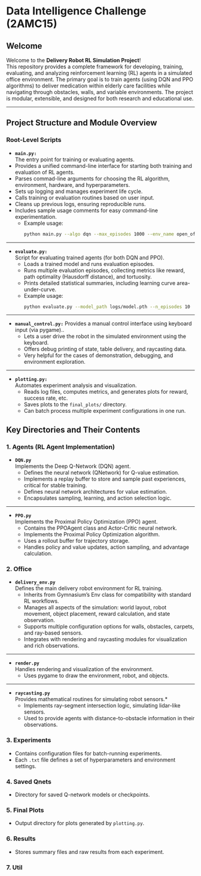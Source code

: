 # Data Intelligence Challenge (2AMC15)

## Welcome

Welcome to the **Delivery Robot RL Simulation Project**!  
This repository provides a complete framework for developing, training, evaluating, and analyzing reinforcement learning (RL) agents in a simulated office environment. The primary goal is to train agents (using DQN and PPO algorithms) to deliver medication within elderly care facilities while navigating through obstacles, walls, and variable environments. The project is modular, extensible, and designed for both research and educational use.

---

## Project Structure and Module Overview

### **Root-Level Scripts**
- **`main.py:`**  
The entry point for training or evaluating agents.
- Provides a unified command-line interface for starting both training and evaluation of RL agents.
- Parses commad-line arguments for choosing the RL algorithm, environment, hardware, and hyperparameters.
- Sets up logging and manages experiment life cycle.
- Calls training or evaluation routines based on user input.
- Cleans up previous logs, ensuring reproducible runs.
- Includes sample usage comments for easy command-line experimentation.
  - Example usage:
    ```sh
    python main.py --algo dqn --max_episodes 1000 --env_name open_office_simple --device cuda
    ```

---

- **`evaluate.py:`**  
Script for evaluating trained agents (for both DQN and PPO).
  - Loads a trained model and runs evaluation episodes.
  - Runs multiple evaluation episodes, collecting metrics like reward, path optimality (Hausdorff distance), and tortuosity.
  - Prints detailed statistical summaries, including learning curve area-under-curve.
  - Example usage:
    ```sh
    python evaluate.py --model_path logs/model.pth --n_episodes 10
    ```

---

- **`manual_control.py:`**
Provides a manual control interface using keyboard input (via pygame)..  
  - Lets a user drive the robot in the simulated environment using the keyboard.
  - Offers debug printing of state, table delivery, and raycasting data.
  - Very helpful for the cases of demonstration, debugging, and environment exploration.

---

- **`plotting.py:`**  
Automates experiment analysis and visualization.
  - Reads log files, computes metrics, and generates plots for reward, success rate, etc.
  - Saves plots to the `final_plots/` directory.
  - Can batch process multiple experiment configurations in one run.


## **Key Directories and Their Contents**

### 1. **Agents (RL Agent Implementation)**
- **`DQN.py`**  
Implements the Deep Q-Network (DQN) agent. 
  - Defines the neural network (QNetwork) for Q-value estimation.
  - Implements a replay buffer to store and sample past experiences, critical for stable training.
  - Defines neural network architectures for value estimation.
  - Encapsulates sampling, learning, and action selection logic.

---

- **`PPO.py`**  
Implements the Proximal Policy Optimization (PPO) agent. 
  - Contains the PPOAgent class and Actor-Critic neural network.
  - Implements the Proximal Policy Optimization algorithm.
  - Uses a rollout buffer for trajectory storage.
  - Handles policy and value updates, action sampling, and advantage calculation.

### 2. **Office**
- **`delivery_env.py`**  
Defines the main delivery robot environment for RL training.
  - Inherits from Gymnasium’s Env class for compatibility with standard RL workflows.
  - Manages all aspects of the simulation: world layout, robot movement, object placement, reward calculation, and state observation.
  - Supports multiple configuration options for walls, obstacles, carpets, and ray-based sensors.
  - Integrates with rendering and raycasting modules for visualization and rich observations.

---

- **`render.py`**  
Handles rendering and visualization of the environment.  
  - Uses pygame to draw the environment, robot, and objects.

---

- **`raycasting.py`**  
Provides mathematical routines for simulating robot sensors.* 
  - Implements ray-segment intersection logic,  simulating lidar-like sensors.
  - Used to provide agents with distance-to-obstacle information in their observations.

### 3. **Experiments**
  - Contains configuration files for batch-running experiments.
  - Each `.txt` file defines a set of hyperparameters and environment settings.

### 4. **Saved Qnets**  
  - Directory for saved Q-network models or checkpoints.

### 5. **Final Plots**  
  - Output directory for plots generated by `plotting.py`.

### 6. **Results**  
  - Stores summary files and raw results from each experiment.

### 7. **Util**
